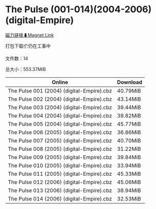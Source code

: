 # The Pulse (001-014)(2004-2006)(digital-Empire)

[磁力链接⬇Magnet Link](magnet:?xt=urn:btih:0220aa0fc0aa0cba17b065ce6c40bc05fc72e9ba&dn=The%20Pulse%20%28001-014%29%282004-2006%29%28digital-Empire%29)

打包下载📦仍在工事中

文件数：14

总大小：553.37MiB

Online | Download
--- | ---
The Pulse 001 (2004) (digital-Empire).cbz | 40.79MiB
The Pulse 002 (2004) (digital-Empire).cbz | 43.14MiB
The Pulse 003 (2004) (digital-Empire).cbz | 39.44MiB
The Pulse 004 (2004) (digital-Empire).cbz | 39.82MiB
The Pulse 005 (2004) (digital-Empire).cbz | 45.77MiB
The Pulse 006 (2005) (digital-Empire).cbz | 36.86MiB
The Pulse 007 (2005) (digital-Empire).cbz | 40.70MiB
The Pulse 008 (2005) (digital-Empire).cbz | 31.22MiB
The Pulse 009 (2005) (digital-Empire).cbz | 39.84MiB
The Pulse 010 (2005) (digital-Empire).cbz | 33.94MiB
The Pulse 011 (2005) (digital-Empire).cbz | 45.33MiB
The Pulse 012 (2006) (digital-Empire).cbz | 45.06MiB
The Pulse 013 (2006) (digital-Empire).cbz | 38.94MiB
The Pulse 014 (2006) (digital-Empire).cbz | 32.53MiB